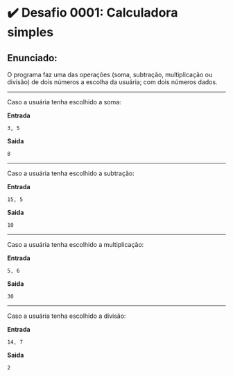 # :heavy_check_mark: Desafio 0001: Calculadora simples

## Enunciado:

O programa faz uma das operações (soma, subtração, multiplicação ou divisão) de dois números a escolha da usuária; com dois números dados.

---

Caso a usuária tenha escolhido a soma:

**Entrada**

```
3, 5
```

**Saida**

```
8
```

---

Caso a usuária tenha escolhido a subtração:

**Entrada**

```
15, 5
```

**Saida**

```
10
```

---

Caso a usuária tenha escolhido a multiplicação:

**Entrada**

```
5, 6
```

**Saida**

```
30
```

---

Caso a usuária tenha escolhido a divisão:

**Entrada**

```
14, 7
```

**Saida**

```
2
```
